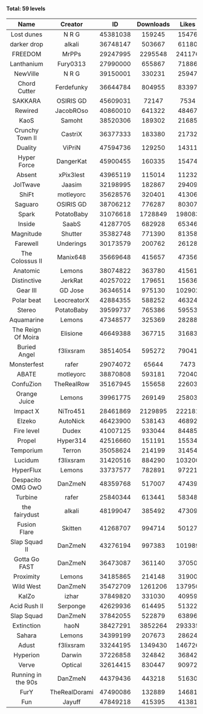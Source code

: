 #### Total: 59 levels

| Name | Creator | ID | Downloads | Likes |
|:---:|:---:|:---:|:---:|:---:|
| Lost dunes | N R G | 45381038 | 159245 | 15476
| darker drop | alkali | 36748147 | 503667 | 61180
| FREEDOM | MrPPs | 29247995 | 2295548 | 241176
| Lanthanium | Fury0313 | 27990000 | 655867 | 71886
| NewVille | N R G | 39150001 | 330231 | 25947
| Chord Cutter | Ferdefunky | 36644784 | 804955 | 83397
| SAKKARA | OSIRIS GD | 45609031 | 72147 | 7534
| Rewired | JacobROso | 40860010 | 641322 | 48467
| KaoS | Samoht | 38520306 | 189302 | 21685
| Crunchy Town II | CastriX | 36377333 | 183380 | 21732
| Duality | ViPriN | 47594736 | 129250 | 14311
| Hyper Force | DangerKat | 45900455 | 160335 | 15474
| Absent | xPix3lest | 43965119 | 115014 | 11232
| JolTwave | Jaasim | 32198995 | 182867 | 29409
| ShiFt | motleyorc | 35628576 | 320401 | 41306
| Saguaro | OSIRIS GD | 38706212 | 776287 | 80307
| Spark | PotatoBaby | 31076618 | 1728849 | 198083
| Inside | SaabS | 41287705 | 682928 | 65346
| Magnitude | Shutter | 35382748 | 771390 | 81358
| Farewell | Underings | 30173579 | 200762 | 26128
| The Colossus II | Manix648 | 35669648 | 415657 | 47356
| Anatomic | Lemons | 38074822 | 363780 | 41561
| Distinctive | JerkRat | 40257022 | 179651 | 15636
| Gear III | GD Jose | 36346514 | 975130 | 102902
| Polar beat | LeocreatorX | 42884355 | 588252 | 46324
| Stereo | PotatoBaby | 39599737 | 765386 | 59553
| Aquamarine | Lemons | 47348577 | 325369 | 28288
| The Reign Of Moira | Elisione | 46649388 | 367715 | 31683
| Buried Angel | f3lixsram | 38514054 | 595272 | 79041
| Monsterfest | rafer | 29074072 | 65644 | 7473
| ABATE | motleyorc | 38870808 | 593181 | 72040
| ConfuZion | TheRealRow | 35167945 | 155658 | 22603
| Orange Juice | Lemons | 39961775 | 269149 | 25803
| Impact X | NiTro451 | 28461869 | 2129895 | 222181
| Elzeko | AutoNick | 46423900 | 538143 | 46892
| Fire level | Dudex | 41007125 | 933044 | 84485
| Propel | Hyper314 | 42516660 | 151191 | 15534
| Temporium | Terron | 35058624 | 214199 | 31454
| Lucidum | f3lixsram | 31420516 | 884290 | 103200
| HyperFlux | Lemons | 33737577 | 782891 | 97221
| Despacito OMG OwO | DanZmeN | 48359768 | 517007 | 47439
| Turbine | rafer | 25840344 | 613441 | 58348
| the fairydust | alkali | 48199047 | 385492 | 47309
| Fusion Flare | Skitten | 41268707 | 994714 | 50127
| Slap Squad II | DanZmeN | 43276194 | 997383 | 101989
| Gotta Go FAST | DanZmeN | 36473087 | 361140 | 37050
| Proximity | Lemons | 34185865 | 214148 | 31900
| Wild West | DanZmeN | 35472709 | 1261206 | 137950
| KaIZo | izhar | 37849820 | 331030 | 40959
| Acid Rush II | Serponge | 42629936 | 614495 | 51322
| Slap Squad | DanZmeN | 37842055 | 522879 | 63896
| Extinction | haoN | 38427291 | 3852264 | 293335
| Sahara | Lemons | 34399199 | 207673 | 28624
| Adust | f3lixsram | 33244195 | 1349430 | 146726
| Hyperion | Darwin | 37226858 | 324842 | 36842
| Verve | Optical | 32614415 | 830447 | 90972
| Running in the 90s | DanZmeN | 44379436 | 443218 | 51630
| FurY | TheRealDorami | 47490086 | 132889 | 14681
| Fun | Jayuff | 47849218 | 415395 | 41381
